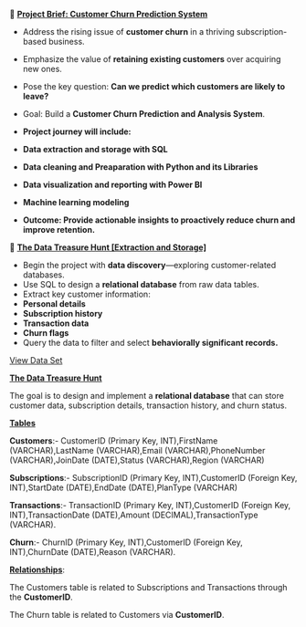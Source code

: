 
🚀 <ins>**Project Brief: Customer Churn Prediction System**</ins>
- Address the rising issue of **customer churn** in a thriving subscription-based business.
- Emphasize the value of **retaining existing customers** over acquiring new ones.
- Pose the key question: **Can we predict which customers are likely to leave?**
- Goal: Build a **Customer Churn Prediction and Analysis System**.
- **Project journey will include:**
- **Data extraction and storage with SQL**
- **Data cleaning and Preaparation with Python and its Libraries**
- **Data visualization and reporting with Power BI**
- **Machine learning modeling**

- **Outcome: Provide actionable insights to proactively reduce churn and improve retention.**


🧭 <ins>**The Data Treasure Hunt [Extraction and Storage]**</ins>
- Begin the project with **data discovery**—exploring customer-related databases.
- Use SQL to design a **relational database** from raw data tables.
- Extract key customer information:
- **Personal details**
- **Subscription history**
- **Transaction data**
- **Churn flags**
- Query the data to filter and select **behaviorally significant records.**

[View Data Set](https://drive.google.com/drive/folders/15jqGLwlx-FOZwho49jqSYABqqvC616tl?usp=sharin)

<ins>**The Data Treasure Hunt**</ins>

The goal is to design and implement a **relational database** that can store customer data, subscription details, transaction history, and churn status.

<ins>**Tables**</ins>

**Customers**:-   CustomerID (Primary Key, INT),FirstName (VARCHAR),LastName (VARCHAR),Email (VARCHAR),PhoneNumber (VARCHAR),JoinDate (DATE),Status (VARCHAR),Region (VARCHAR)

**Subscriptions**:- SubscriptionID (Primary Key, INT),CustomerID (Foreign Key, INT),StartDate (DATE),EndDate (DATE),PlanType (VARCHAR)

**Transactions**:- TransactionID (Primary Key, INT),CustomerID (Foreign Key, INT),TransactionDate (DATE),Amount (DECIMAL),TransactionType (VARCHAR).

**Churn**:- ChurnID (Primary Key, INT),CustomerID (Foreign Key, INT),ChurnDate (DATE),Reason (VARCHAR).

<ins>**Relationships**</ins>:

The Customers table is related to Subscriptions and Transactions through the **CustomerID**.

The Churn table is related to Customers via **CustomerID**.
